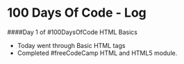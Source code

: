 # 100 Days Of Code - Log

####Day 1 of  #100DaysOfCode 
    HTML Basics

   - Today went through  Basic HTML tags
   - Completed #freeCodeCamp HTML and HTML5 module.
